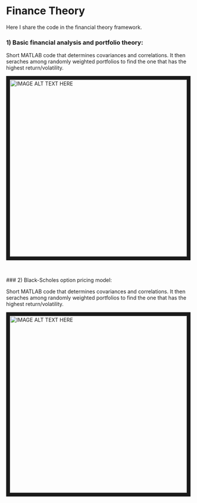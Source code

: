 # Finance Theory
Here I share the code in the financial theory framework.

### 1) Basic financial analysis and portfolio theory:
<p>
  Short MATLAB code that determines covariances and correlations. It then seraches among randomly weighted portfolios to find the one that has the highest return/volatility. 
</p>
<a href="http://www.youtube.com/watch?feature=player_embedded&v=mR-YYOKqT4I
" target="_blank"><img src="http://img.youtube.com/vi/mR-YYOKqT4I/0.jpg" 
alt="IMAGE ALT TEXT HERE" width="480" border="10" /></a>
<p>&nbsp;</p>
### 2) Black-Scholes option pricing model:
<p>
  Short MATLAB code that determines covariances and correlations. It then seraches among randomly weighted portfolios to find the one that has the highest return/volatility. 
</p>
<a href="http://www.youtube.com/watch?feature=player_embedded&v=mR-YYOKqT4I
" target="_blank"><img src="http://img.youtube.com/vi/mR-YYOKqT4I/0.jpg" 
alt="IMAGE ALT TEXT HERE" width="480" border="10" /></a>
